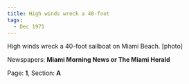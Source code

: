 ```yaml
---  
title: High winds wreck a 40-foot  
tags:  
  - Dec 1971  
---  
```

  
High winds wreck a 40-foot sailboat on Miami Beach. [photo]  
  
Newspapers: **Miami Morning News or The Miami Herald**  
  
Page: **1**, Section: **A** 

